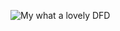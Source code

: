 ![My what a lovely DFD](https://cloud.githubusercontent.com/assets/25205051/23239462/fda9363c-f92c-11e6-9b64-3425427fc52f.PNG)
